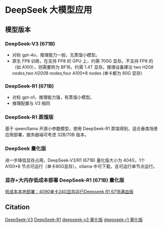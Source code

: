 # DeepSeek 大模型应用

## 模型版本

### DeepSeek-V3 (671B)

* 对标 gpt-4o，推理能力一般，无蒸馏小模型。
* 原生 FP8 训练，在支持 FP8 的 GPU 上，约需 700G 显存。不支持 FP8 的（如 A100），则需要转为 BF16，约需 1.4T 显存。推理设备建议 two H20*8 nodes,two H200*8 nodes,four A100*8 nodes (单卡都为 80G 显存)

### DeepSeek-R1 (671B)

* 对标 gpt-o1，推理能力强，有蒸馏小模型。
* 推理配置与 V3 相同

### DeepSeek-R1 蒸馏版

基于 qwen/llama 开源小参数模型，使用 DeepSeek-R1 蒸馏得到，适合垂类场景应用部署，服务器端可考虑 32B/70B 版本。

### DeepSeek 量化版

进一步降低显存占用，DeepSeek-V3/R1 (671B) 量化版大小为 404G，1个 A100*8 节点可运行（单卡80G显存）。ollama 中可下载，且可运行单节点运行。

### 显存+大内存低成本部署 DeepSeek-R1 (671B) 量化版

[低成本本地部署：4090单卡24G显存运行Deepseek R1 671B满血版](https://deepseek.csdn.net/67b6ab573c9cd21f4cb8d9ce.html)

## Citation

[DeepSeek-V3](https://github.com/deepseek-ai/DeepSeek-V3)
[DeepSeek-R1](https://github.com/deepseek-ai/DeepSeek-R1)
[deepseek-v3 量化版](https://ollama.com/library/deepseek-v3)
[deepseek-r1 量化版](https://ollama.com/library/deepseek-r1)